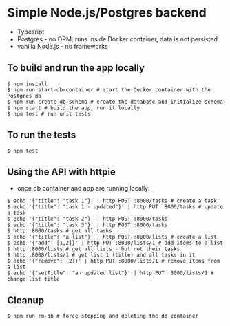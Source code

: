 # Simple Node.js/Postgres backend

- Typesript
- Postgres - no ORM; runs inside Docker container, data is not persisted
- vanilla Node.js - no frameworks

## To build and run the app locally
```
$ npm install
$ npm run start-db-container # start the Docker container with the Postgres db
$ npm run create-db-schema # create the database and initialize schema
$ npm start # build the app, run it locally
$ npm test # run unit tests
```

## To run the tests
```
$ npm test
```

## Using the API with httpie
- once db container and app are running locally:
```
$ echo '{"title": "task 1"}' | http POST :8000/tasks # create a task
$ echo '{"title": "task 1 - updated"}' | http PUT :8000/tasks # update a task
$ echo '{"title": "task 2"}' | http POST :8000/tasks
$ echo '{"title": "task 3"}' | http POST :8000/tasks
$ http :8000/tasks # get all tasks
$ echo '{"title": "a list"}' | http POST :8000/lists # create a list
$ echo '{"add": [1,2]}' | http PUT :8000/lists/1 # add items to a list
$ http :8000/lists # get all lists - but not their tasks
$ http :8000/lists/1 # get list 1 (title) and all tasks in it
$ echo '{"remove": [2]}' | http PUT :8000/lists/1 # remove items from a list
$ echo '{"setTitle": "an updated list"}' | http PUT :8000/lists/1 # change list title
```

## Cleanup
```
$ npm run rm-db # force stopping and deleting the db container
```
